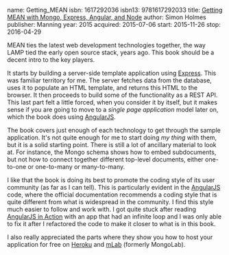 name: Getting_MEAN
isbn: 1617292036
isbn13: 9781617292033
title: [Getting MEAN with Mongo, Express, Angular, and Node](http://amzn.com/1617292036)
author: Simon Holmes
publisher: Manning
year: 2015
acquired: 2015-07-06
start: 2015-11-26
stop: 2016-04-29

MEAN ties the latest web development technologies together, the way LAMP tied
the early open source stack, years ago.  This book should be a decent intro to
the key players.

It starts by building a server-side template application using
[Express](http://expressjs.com/).  This was familiar territory for me.  The
server fetches data from the database, uses it to populate an HTML template, and
returns this HTML to the browser.  It then proceeds to build some of the
functionality as a REST API.  This last part felt a little forced, when you
consider it by itself, but it makes sense if you are going to move to a
_single page application_ model later on, which the book does using
[AngularJS](https://angularjs.org/).

The book covers just enough of each technology to get through the sample
application.  It's not quite enough for me to start doing _my thing_ with them,
but it is a solid starting point.  There is still a lot of ancillary material to
look at.  For instance, the Mongo schema shows how to embed subdocuments, but
not how to connect together different top-level documents, either one-to-one or
one-to-many or many-to-many.

I like that the book is doing its best to promote the coding style of its user
community (as far as I can tell).  This is particularly evident in the
[AngularJS](https://angularjs.org/) code, where the official documentation
recommends a coding style that is quite different from what is widespread in the
community.  I find this style much easier to follow and work with.  I got quite
stuck after reading [AngularJS in Action](#AngularJS_in_Action) with an
app that had an infinite loop and I was only able to fix it after I refactored
the code to make it closer to what is in this book.

I also really appreciated the parts where they show you how to host your
application for free on [Heroku](https://heroku.com/) and
[mLab](https://mlab.com/) (formerly MongoLab).
